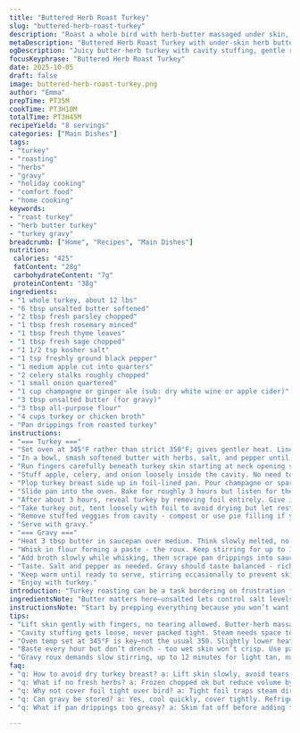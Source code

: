 ```yaml
---
title: "Buttered Herb Roast Turkey"
slug: "buttered-herb-roast-turkey"
description: "Roast a whole bird with herb-butter massaged under skin, cavity stuffed with basics. Champagne or ginger ale for moisture, covered then uncovered for golden skin. Gravy made from pan drippings thickened with roux, simmered slowly for depth. Tips on basting, resting, carving included. Adjusts time, seasons to taste. Practical for home cooks facing dry or bland turkey woes. Substitutions for herbs and liquids explained. Sensory cues prioritize touch and sight over time. Simple, rustic, with occasional kitchen hacks to avoid mess and overcooked meat."
metaDescription: "Buttered Herb Roast Turkey with under-skin herb butter, cavity stuffing, and champagne moisture for juicy, golden-brown meat plus rich pan drippings gravy."
ogDescription: "Juicy butter-herb turkey with cavity stuffing, gentle roasting, and homemade roux gravy. Watch juices, baste right, rest well; real roast mastery."
focusKeyphrase: "Buttered Herb Roast Turkey"
date: 2025-10-05
draft: false
image: buttered-herb-roast-turkey.png
author: "Emma"
prepTime: PT35M
cookTime: PT3H10M
totalTime: PT3H45M
recipeYield: "8 servings"
categories: ["Main Dishes"]
tags:
- "turkey"
- "roasting"
- "herbs"
- "gravy"
- "holiday cooking"
- "comfort food"
- "home cooking"
keywords:
- "roast turkey"
- "herb butter turkey"
- "turkey gravy"
breadcrumb: ["Home", "Recipes", "Main Dishes"]
nutrition: 
 calories: "425"
 fatContent: "28g"
 carbohydrateContent: "7g"
 proteinContent: "38g"
ingredients:
- "1 whole turkey, about 12 lbs"
- "6 tbsp unsalted butter softened"
- "2 tbsp fresh parsley chopped"
- "1 tbsp fresh rosemary minced"
- "1 tbsp fresh thyme leaves"
- "1 tbsp fresh sage chopped"
- "1 1/2 tsp kosher salt"
- "1 tsp freshly ground black pepper"
- "1 medium apple cut into quarters"
- "2 celery stalks roughly chopped"
- "1 small onion quartered"
- "1 cup champagne or ginger ale (sub: dry white wine or apple cider)"
- "3 tbsp unsalted butter (for gravy)"
- "3 tbsp all-purpose flour"
- "4 cups turkey or chicken broth"
- "Pan drippings from roasted turkey"
instructions:
- "=== Turkey ==="
- "Set oven at 345°F rather than strict 350°F; gives gentler heat. Line entire roasting pan with foil for easier cleanup but don’t cover completely on the bird yet."
- "In a bowl, smash softened butter with herbs, salt, and pepper until all combine. Feel the coarse texture of fresh rosemary mingling with sage—aroma starts hitting hard."
- "Run fingers carefully beneath turkey skin starting at neck opening sparing no section. That butter mixture gets spread thick right against the meat itself, a hidden layer of fat and herb power. Also smear a bit inside the cavity to keep flavor moist."
- "Stuff apple, celery, and onion loosely inside the cavity. No need to compact — let steam circulate to build scent inside the bird while roasting."
- "Plop turkey breast side up in foil-lined pan. Pour champagne or sparkling ginger ale over it to keep steam moisture and add subtle tang. Cover bird loosely with foil but avoid trapping it tight; skin mustn't touch foil or it sticks and tears."
- "Slide pan into the oven. Bake for roughly 3 hours but listen for the subtle sizzling and watch juices bubbling near edges. Baste once every hour - lift foil carefully, spoon drippings back over skin. Keeps meat from drying out and gives that eventual shiny golden color."
- "After about 3 hours, reveal turkey by removing foil entirely. Give it a last heavy baste then return uncovered for 25 to 30 minutes more, watching skin turn deep golden brown with crispy edges while juices run clear. Thigh meat hits about 178-180°F internal temp when done but eyeball texture too; it should yield easily under thumb pressure, juices running clear near the leg joint."
- "Take turkey out, tent loosely with foil to avoid drying but let rest for 20-30 minutes. Rest is critical — meat fibers relax and reabsorb liquid, carving gets cleaner not stringy."
- "Remove stuffed veggies from cavity - compost or use pie filling if you like faint flavors left inside. Carve carefully with a sharp knife, breast first, then legs and wings."
- "Serve with gravy."
- "=== Gravy ==="
- "Heat 3 tbsp butter in saucepan over medium. Think slowly melted, no brown bits yet."
- "Whisk in flour forming a paste - the roux. Keep stirring for up to 12 minutes until it darkens to light tan with a toasty nut aroma; patience here means flavor, don’t rush or burn it."
- "Add broth slowly while whisking, then scrape pan drippings into sauce. Adjust thickness by adding broth or cooking down a bit. Bring to simmer, not boil, to thicken without breaking sauce."
- "Taste. Salt and pepper as needed. Gravy should taste balanced - rich but not salty or bitter."
- "Keep warm until ready to serve, stirring occasionally to prevent skin formation."
- "Enjoy with turkey."
introduction: "Turkey roasting can be a task bordering on frustration for many. Dry breasts, tough legs, flavorless meat. After several less-than-stellar tries, I learned to get under the skin and pack flavor right against the muscle—not just slapping butter on top. Fresh herbs combined with a good dose of salt and pepper make a difference. The messy job of loosening skin is worth it. Champagne or ginger ale for moisture? A small sweet acidic kick helps steam the meat gently, not drown it. Covering loosely with foil prevents drying but you still want that crisp skin eventually. Timing is a guide—look for that golden brown with clear juices, not just rely on a thermometer. Resting can’t be rushed or you lose juice. Gravy from pan drippings thickened with roux, cooked slowly, adds finishing richness. Simple, effective, and imperfect in the best way."
ingredientsNote: "Butter matters here—unsalted lets control salt levels perfectly. If fresh herbs aren’t handy, frozen or dried work; just adjust volume down to about half and crush spices before mixing. Fresh ones give an assertive green scent that can’t be faked though. Apple, celery, and onion stuffing inside the cavity adds moisture and a subtle aromatic background but won’t flavor bird intensely so don’t expect a full stuffing taste. Champagne is optional, use sparkling ginger ale if avoiding alcohol or dry white wine/apple cider for a twist. Turkey broth can be homemade but store-bought works fine. Keep extra broth on hand in case gravy gets too thick. Lastly, patience on the browning step for gravy roux crucial — rush and you get bitter burnt notes. Keep stir attention high, and remember, leftover gravy rewarmed sometimes thickens; thin with broth."
instructionsNote: "Start by prepping everything because you won’t want to pause once turkey’s in the oven. Carefully lift turkey skin using hands, take your time – tearing ruins presentation and lets moisture escape during cooking. Massaging fat-herb mixture under skin means fat renders directly into meat fibers without burning on top. Don’t stuff the cavity too tightly, or you trap cold air inside, increasing cooking time unevenly. Watch juices near the pan rim; clear, amber-colored liquid means meat is nearly done. Basting every hour helps but don’t drench the skin or the skin won’t crisp properly later. Uncover in final 25-30 mins to brown skin properly but stay close to avoid burning. Internal temperature is a guide—give preference to juices running clear when pierced or squeezable thigh meat for tactile doneness. The resting tent is indispensable, prevents heat escape but allows condensation to settle. Gravy roux needs patience and consistent whisking; any lumpiness shows rushed technique. Add drippings last as flavor bombs but skim off excess fat if too greasy. Keep gravy warm over low heat, stirring often to maintain silky texture. If early, cool quickly then reheat gently rather than prolonged simmering that toughens sauce."
tips:
- "Lift skin gently with fingers, no tearing allowed. Butter-herb massaging under skin means direct fat infusion into fibers. Thick layer works better than thin coat on top. Avoid cold butter - softer spreads easy. Start at neck edge, slide hand fully. Patience here saves drying out."
- "Cavity stuffing gets loose, never packed tight. Steam needs space to swirl aroma. Apple cuts add gentle acidity but expect subtle scent only. Use celery and onion for moisture and complexity but no full-on stuffing flavor. Consider swapping apple for pear or mild citrus peel if needed."
- "Oven temp set at 345°F is key—not the usual 350. Slightly lower heat meant less harsh browning first hours, slow fat rendering. Uses foil lining for easy cleanup but beware - foil must not touch skin or it sticks, tears. Cover loosely, allow air circulation. Watch juices, clear is doneness clue."
- "Baste every hour but don’t drench - too wet skin won’t crisp. Use pan drippings spooned back, not broth or champagne. Last 25-30 mins, fully uncover to let skin turn deep golden. Look for crispy edges, listen for sizzling sounds near pan edge. Juice clarity near leg joint tells cooking done."
- "Gravy roux demands slow stirring, up to 12 minutes for light tan, nutty aroma. Rushing burns, bitterness. Add broth gradually while whisking to avoid lumps. Add pan drippings last for flavor bombs; skim fat if grease builds. Keep warm on low, stir often to stop skin forming. Thin with broth if thickens chilled."
faq:
- "q: How to avoid dry turkey breast? a: Lift skin slowly, avoid tears. Pack butter-herb fat under skin against meat. Baste with pan juices hourly. Use cavity moisture – apple onboard. Rest tent loosely after cooking. Juices clear at leg means done not dry. Check texture, soft thumb pressure. Avoid high heat early on."
- "q: What if no fresh herbs? a: Frozen chopped ok but reduce volume by half. Dried herbs must be crushed finely, less quantity. Aromas weaker but still add depth. Consider garlic powder or gentle onion powder for aromatic boost. Butter softening important to blend spices well into paste."
- "q: Why not cover foil tight over bird? a: Tight foil traps steam directly on skin, leads to tearing when removing. Skin sticking means lost crispness later. Loose cover traps moisture in cavity, avoids drying but lets skin breathe. Allows golden browning in last uncovered stage. Keep foil off skin always."
- "q: Can gravy be stored? a: Yes, cool quickly, cover tightly. Refrigerate up to 3 days. Reheat gently on low, add broth to loosen if thick. Avoid boiling after reheating, sauce can break or get grainy. Freeze option too, small portions work best with quick thaw and gentle warming. Stir often."
- "q: What if pan drippings too greasy? a: Skim fat off before adding to gravy roux. Too much fat leads to greasy mouthfeel, dull flavor. Use ladle or refrigerator chill to solidify fat before removal. You want flavorful juices not floating oil. Adjust broth volume after adding drippings to balance thickness."

---
```


